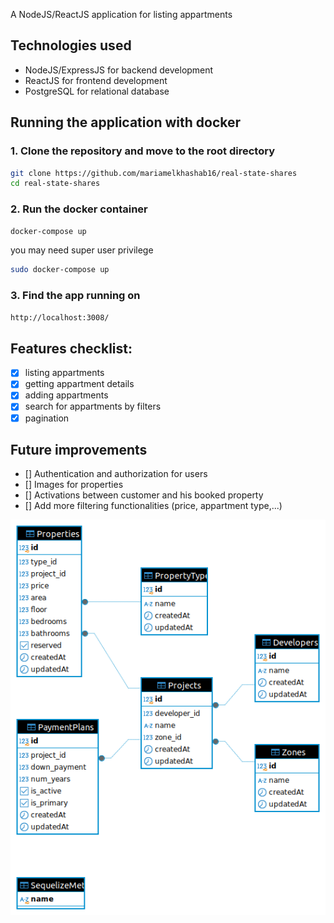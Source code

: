 A NodeJS/ReactJS application for listing appartments

## Technologies used
- NodeJS/ExpressJS for backend development
- ReactJS for frontend development
- PostgreSQL for relational database

## Running the application with docker
### 1. Clone the repository and move to the root directory
```bash
git clone https://github.com/mariamelkhashab16/real-state-shares
cd real-state-shares
```
### 2. Run the docker container
```bash
docker-compose up
```
you may need super user privilege
```bash
sudo docker-compose up
```
### 3. Find the app running on 
```bash
http://localhost:3008/
```

## Features checklist:
- [x] listing appartments
- [x] getting appartment details
- [x] adding appartments
- [x] search for appartments by filters
- [x] pagination

## Future improvements
- [] Authentication and authorization for users
- [] Images for properties
- [] Activations between customer and his booked property
- [] Add more filtering functionalities (price, appartment type,...)


![ER diagram for the database design](ERdiagram.png)
